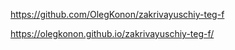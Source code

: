 https://github.com/OlegKonon/zakrivayuschiy-teg-f

https://olegkonon.github.io/zakrivayuschiy-teg-f/

